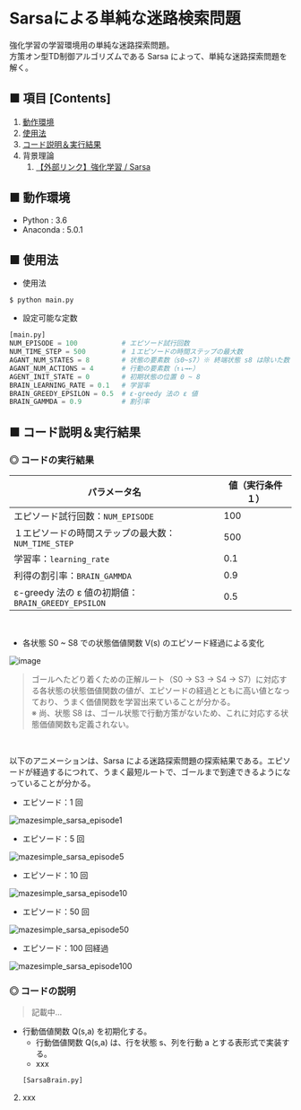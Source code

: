 # Sarsaによる単純な迷路検索問題
強化学習の学習環境用の単純な迷路探索問題。<br>
方策オン型TD制御アルゴリズムである Sarsa によって、単純な迷路探索問題を解く。<br>

<!--
単純な迷路探索問題を、Unity ML-Agents のフレームワーク（`Academy`,`Brain`,`Agent`クラス など）を参考にして実装しています。<br>
分かりやすいように `main.py` ファイル毎に１つの完結した実行コードにしています。<br>
-->

## ■ 項目 [Contents]
1. [動作環境](#動作環境)
1. [使用法](#使用法)
1. [コード説明＆実行結果](#コード説明＆実行結果)
1. 背景理論
    1. [【外部リンク】強化学習 / Sarsa](https://github.com/Yagami360/My_NoteBook/blob/master/%E6%83%85%E5%A0%B1%E5%B7%A5%E5%AD%A6/%E6%83%85%E5%A0%B1%E5%B7%A5%E5%AD%A6_%E6%A9%9F%E6%A2%B0%E5%AD%A6%E7%BF%92_%E5%BC%B7%E5%8C%96%E5%AD%A6%E7%BF%92.md#Sarsa)


## ■ 動作環境

- Python : 3.6
- Anaconda : 5.0.1

## ■ 使用法

- 使用法
```
$ python main.py
```

- 設定可能な定数
```python
[main.py]
NUM_EPISODE = 100           # エピソード試行回数
NUM_TIME_STEP = 500         # １エピソードの時間ステップの最大数
AGANT_NUM_STATES = 8        # 状態の要素数（s0~s7）※ 終端状態 s8 は除いた数
AGANT_NUM_ACTIONS = 4       # 行動の要素数（↑↓→←）
AGENT_INIT_STATE = 0        # 初期状態の位置 0 ~ 8
BRAIN_LEARNING_RATE = 0.1   # 学習率
BRAIN_GREEDY_EPSILON = 0.5  # ε-greedy 法の ε 値
BRAIN_GAMMDA = 0.9          # 割引率
```

<a id="コード説明＆実行結果"></a>

## ■ コード説明＆実行結果

### ◎ コードの実行結果
|パラメータ名|値（実行条件１）|
|---|---|
|エピソード試行回数：`NUM_EPISODE`|100|
|１エピソードの時間ステップの最大数：`NUM_TIME_STEP`|500|
|学習率：`learning_rate`|0.1|
|利得の割引率：`BRAIN_GAMMDA`|0.9|
|ε-greedy 法の ε 値の初期値：`BRAIN_GREEDY_EPSILON`|0.5|

<br>

- 各状態 S0 ~ S8 での状態価値関数 V(s) のエピソード経過による変化<br>

![image](https://user-images.githubusercontent.com/25688193/52710292-565bb880-2fd2-11e9-875d-69882840fd46.png)<br>
> ゴールへたどり着くための正解ルート（S0 → S3 → S4 → S7）に対応する各状態の状態価値関数の値が、エピソードの経過とともに高い値となっており、うまく価値関数を学習出来ていることが分かる。<br>
> ※ 尚、状態 S8 は、ゴール状態で行動方策がないため、これに対応する状態価値関数も定義されない。<br>

<br>

以下のアニメーションは、Sarsa による迷路探索問題の探索結果である。エピソードが経過するにつれて、うまく最短ルートで、ゴールまで到達できるようになっていることが分かる。<br>

- エピソード：1 回

![mazesimple_sarsa_episode1](https://user-images.githubusercontent.com/25688193/52710524-df72ef80-2fd2-11e9-95a4-923b5c63a847.gif)<br>

- エピソード：5 回

![mazesimple_sarsa_episode5](https://user-images.githubusercontent.com/25688193/52710562-fa456400-2fd2-11e9-939b-42a0563fc9a3.gif)<br>

- エピソード：10 回

![mazesimple_sarsa_episode10](https://user-images.githubusercontent.com/25688193/52710615-1ba65000-2fd3-11e9-8b53-a3f55e3f632a.gif)<br>

- エピソード：50 回

![mazesimple_sarsa_episode50](https://user-images.githubusercontent.com/25688193/52710669-4395b380-2fd3-11e9-85df-4b9d414ac942.gif)<br>

- エピソード：100 回経過

![mazesimple_sarsa_episode100](https://user-images.githubusercontent.com/25688193/52710334-70959680-2fd2-11e9-92e6-d9d50984eb53.gif)<br>


### ◎ コードの説明

> 記載中...

- 行動価値関数 Q(s,a) を初期化する。<br>
    - 行動価値関数 Q(s,a) は、行を状態 s、列を行動 a とする表形式で実装する。<br>
    - xxx
    ```python
    [SarsaBrain.py]
    ```
2. xxx
